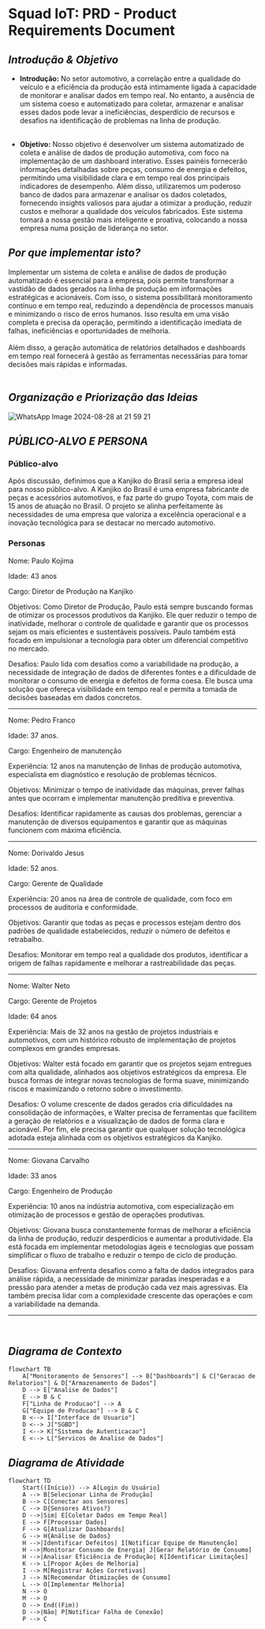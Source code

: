 # **Squad IoT: PRD - Product Requirements Document**

## ***Introdução & Objetivo***
- **Introdução:**
No setor automotivo, a correlação entre a qualidade do veículo e a eficiência da produção está intimamente ligada à capacidade de monitorar e analisar dados em tempo real. No entanto, a ausência de um sistema coeso e automatizado para coletar, armazenar e analisar esses dados pode levar a ineficiências, desperdício de recursos e desafios na identificação de problemas na linha de produção.
<br><br>

- **Objetivo:**
Nosso objetivo é desenvolver um sistema automatizado de coleta e análise de dados de produção automotiva, com foco na implementação de um dashboard interativo. Esses painéis fornecerão informações detalhadas sobre peças, consumo de energia e defeitos, permitindo uma visibilidade clara e em tempo real dos principais indicadores de desempenho. Além disso, utilizaremos um poderoso banco de dados para armazenar e analisar os dados coletados, fornecendo insights valiosos para ajudar a otimizar a produção, reduzir custos e melhorar a qualidade dos veículos fabricados. Este sistema tornará a nossa gestão mais inteligente e proativa, colocando a nossa empresa numa posição de liderança no setor.

## ***Por que implementar isto?***
Implementar um sistema de coleta e análise de dados de produção automatizado é essencial para a empresa, pois permite transformar a vastidão de dados gerados na linha de produção em informações estratégicas e acionáveis. Com isso, o sistema possibilitará monitoramento contínuo e em tempo real, reduzindo a dependência de processos manuais e minimizando o risco de erros humanos. Isso resulta em uma visão completa e precisa da operação, permitindo a identificação imediata de falhas, ineficiências e oportunidades de melhoria.
<br><br>
Além disso, a geração automática de relatórios detalhados e dashboards em tempo real fornecerá à gestão as ferramentas necessárias para tomar decisões mais rápidas e informadas.
<br><br>

## ***Organização e Priorização das Ideias***
![WhatsApp Image 2024-08-28 at 21 59 21](https://github.com/user-attachments/assets/c73cf0fc-293c-48cd-be39-7e1c21a794c0)

## ***PÚBLICO-ALVO E PERSONA***

### **Público-alvo** 

Após discussão, definimos que a Kanjiko do Brasil seria a empresa ideal para nosso público-alvo. A Kanjiko do Brasil é uma empresa fabricante de peças e acessórios automotivos, e faz parte do grupo Toyota, com mais de 15 anos de atuação no Brasil.
O projeto se alinha perfeitamente às necessidades de uma empresa que valoriza a excelência operacional e a inovação tecnológica para se destacar no mercado automotivo.

### Personas 

Nome: Paulo  Kojima

Idade: 	43 anos

Cargo: Diretor de Produção na Kanjiko

Objetivos: Como Diretor de Produção, Paulo está sempre buscando formas de otimizar os processos produtivos da Kanjiko. Ele quer reduzir o tempo de inatividade, melhorar o controle de qualidade e garantir que os processos sejam os mais eficientes e sustentáveis possíveis. Paulo também está focado em impulsionar a tecnologia para obter um diferencial competitivo no mercado. 

Desafios: Paulo lida com desafios como a variabilidade na produção, a necessidade de integração de dados de diferentes fontes e a dificuldade de monitorar o consumo de energia e defeitos de forma coesa. Ele busca uma solução que ofereça visibilidade em tempo real e permita a tomada de decisões baseadas em dados concretos.

-------------------------------------------------------------------------------------------------------------------------

Nome: Pedro Franco

Idade: 37 anos.

Cargo: Engenheiro de manutenção  

Experiência: 12 anos na manutenção de linhas de produção automotiva, especialista em diagnóstico e resolução de problemas técnicos.

Objetivos: Minimizar o tempo de inatividade das máquinas, prever falhas antes que ocorram e implementar manutenção preditiva e preventiva.

Desafios: Identificar rapidamente as causas dos problemas, gerenciar a manutenção de diversos equipamentos e garantir que as máquinas funcionem com máxima eficiência.

-------------------------------------------------------------------------------------------------------------------------

Nome: Dorivaldo Jesus

Idade: 52 anos.

Cargo: Gerente de Qualidade

Experiência: 20 anos na área de controle de qualidade, com foco em processos de auditoria e conformidade.

Objetivos: Garantir que todas as peças e processos estejam dentro dos padrões de qualidade estabelecidos, reduzir o número de defeitos e retrabalho.

Desafios: Monitorar em tempo real a qualidade dos produtos, identificar a origem de falhas rapidamente e melhorar a rastreabilidade das peças.

-------------------------------------------------------------------------------------------------------------------------
Nome: Walter Neto 

Cargo: Gerente de Projetos 

Idade: 64 anos

Experiência: Mais de 32 anos na gestão de projetos industriais e automotivos, com um histórico robusto de implementação de projetos complexos em grandes empresas. 

Objetivos: Walter está focado em garantir que os projetos sejam entregues com alta qualidade, alinhados aos objetivos estratégicos da empresa. Ele busca formas de integrar novas tecnologias de forma suave, minimizando riscos e maximizando o retorno sobre o investimento.

Desafios: O volume crescente de dados gerados cria dificuldades na consolidação de informações, e Walter precisa de ferramentas que facilitem a geração de relatórios e a visualização de dados de forma clara e acionável. Por fim, ele precisa garantir que qualquer solução tecnológica adotada esteja alinhada com os objetivos estratégicos da Kanjiko.

-------------------------------------------------------------------------------------------------------------------------
Nome: Giovana Carvalho

Idade: 33 anos

Cargo: Engenheiro de Produção

Experiência: 10 anos na indústria automotiva, com especialização em otimização de processos e gestão de operações produtivas.

Objetivos: Giovana busca constantemente formas de melhorar a eficiência da linha de produção, reduzir desperdícios e aumentar a produtividade. Ela está focada em implementar metodologias ágeis e tecnologias que possam simplificar o fluxo de trabalho e reduzir o tempo de ciclo de produção.

Desafios: Giovana enfrenta desafios como a falta de dados integrados para análise rápida, a necessidade de minimizar paradas inesperadas e a pressão para atender a metas de produção cada vez mais agressivas. Ela também precisa lidar com a complexidade crescente das operações e com a variabilidade na demanda.

-------------------------------------------------------------------------------------------------------------------------
<br>

## ***Diagrama de Contexto***
```mermaid
flowchart TB
    A["Monitoramento de Sensores"] --> B["Dashboards"] & C["Geracao de Relatorios"] & D["Armazenamento de Dados"]
    D --> E["Analise de Dados"]
    E --> B & C
    F["Linha de Producao"] --> A
    G["Equipe de Producao"] --> B & C
    B <--> I["Interface de Usuario"]
    D <--> J["SGBD"]
    I <--> K["Sistema de Autenticacao"]
    E <--> L["Servicos de Analise de Dados"]
```
## ***Diagrama de Atividade*** 
```mermaid
flowchart TD
    Start((Início)) --> A[Login do Usuário]
    A --> B[Selecionar Linha de Produção]
    B --> C[Conectar aos Sensores]
    C --> D{Sensores Ativos?}
    D -->|Sim| E[Coletar Dados em Tempo Real]
    E --> F[Processar Dados]
    F --> G[Atualizar Dashboards]
    G --> H{Análise de Dados}
    H -->|Identificar Defeitos| I[Notificar Equipe de Manutenção]
    H -->|Monitorar Consumo de Energia| J[Gerar Relatório de Consumo]
    H -->|Analisar Eficiência de Produção| K[Identificar Limitações]
    K --> L[Propor Ações de Melhoria]
    I --> M[Registrar Ações Corretivas]
    J --> N[Recomendar Otimizações de Consumo]
    L --> O[Implementar Melhoria]
    N --> O
    M --> O
    O --> End((Fim))
    D -->|Não| P[Notificar Falha de Conexão]
    P --> C
```

